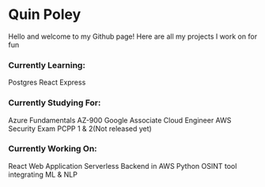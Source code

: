 # Quin Poley
  Hello and welcome to my Github page! Here are all my projects I work on for fun
<!--
**QuinPoley/QuinPoley** is a ✨ _special_ ✨ repository because its `README.md` (this file) appears on your GitHub profile.
-->
### Currently Learning:
  Postgres
  React
  Express
### Currently Studying For:
  Azure Fundamentals AZ-900
  Google Associate Cloud Engineer
  AWS Security Exam
  PCPP 1 & 2(Not released yet)
### Currently Working On:
  React Web Application
  Serverless Backend in AWS
  Python OSINT tool integrating ML & NLP


